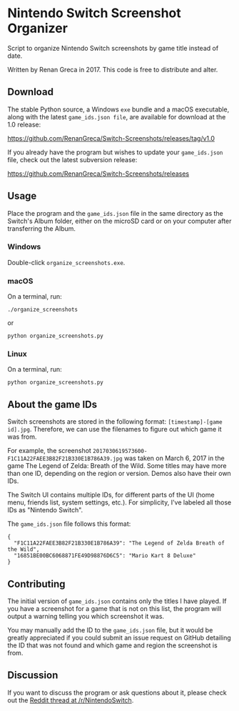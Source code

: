 # Nintendo Switch Screenshot Organizer
Script to organize Nintendo Switch screenshots by game title instead of date.

Written by Renan Greca in 2017.
This code is free to distribute and alter.

## Download
The stable Python source, a Windows `exe` bundle and a macOS executable, along
with the latest `game_ids.json file`, are available for download at the
 1.0 release:

https://github.com/RenanGreca/Switch-Screenshots/releases/tag/v1.0

If you already have the program but wishes to update your `game_ids.json` file,
check out the latest subversion release:

https://github.com/RenanGreca/Switch-Screenshots/releases

## Usage
Place the program and the `game_ids.json` file in the same directory as the
Switch's Album folder, either on
the microSD card or on your computer after transferring the Album.

### Windows
Double-click `organize_screenshots.exe`.

### macOS
On a terminal, run:
```
./organize_screenshots
```
or
```
python organize_screenshots.py
```

### Linux
On a terminal, run:
```
python organize_screenshots.py
```

## About the game IDs

Switch screenshots are stored in the following format: `[timestamp]-[game id].jpg`.
Therefore, we can use the filenames to figure out which game it was from.

For example, the screenshot `2017030619573600-F1C11A22FAEE3B82F21B330E1B786A39.jpg`
was taken on March 6, 2017 in the game The Legend of Zelda: Breath of the Wild.
Some titles may have more than one ID, depending on the region or version. Demos
also have their own IDs.

The Switch UI contains multiple IDs, for different parts of the UI (home menu,
  friends list, system settings, etc.). For simplicity, I've labeled all those
  IDs as "Nintendo Switch".

The `game_ids.json` file follows this format:
```
{
  "F1C11A22FAEE3B82F21B330E1B786A39": "The Legend of Zelda Breath of the Wild",
  "16851BE00BC6068871FE49D98876D6C5": "Mario Kart 8 Deluxe"
}
```

## Contributing

The initial version of `game_ids.json` contains only the titles I have played.
If you have a screenshot for a game that is not on this list, the program will
output a warning telling you which screenshot it was.

You may manually add the ID to the `game_ids.json` file, but it would be greatly
appreciated if you could submit an issue request on GitHub detailing the ID
that was not found and which game and region the screenshot is from.

## Discussion

If you want to discuss the program or ask questions about it, please check out
the [Reddit thread at /r/NintendoSwitch](https://www.reddit.com/r/NintendoSwitch/comments/6rcttl/i_made_a_program_to_organize_switch_screenshots/).

